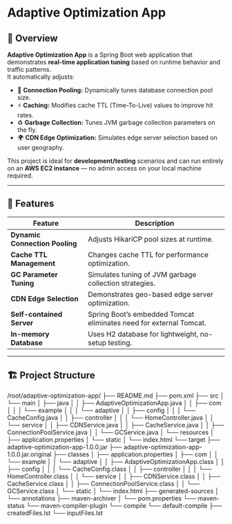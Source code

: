 # Adaptive Optimization App

## 🧠 Overview

**Adaptive Optimization App** is a Spring Boot web application that demonstrates **real-time application tuning** based on runtime behavior and traffic patterns.  
It automatically adjusts:

- 🧩 **Connection Pooling:** Dynamically tunes database connection pool size.
- ⚡ **Caching:** Modifies cache TTL (Time-To-Live) values to improve hit rates.
- ♻️ **Garbage Collection:** Tunes JVM garbage collection parameters on the fly.
- 🌍 **CDN Edge Optimization:** Simulates edge server selection based on user geography.

This project is ideal for **development/testing** scenarios and can run entirely on an **AWS EC2 instance** — no admin access on your local machine required.

---

## 🚀 Features

| Feature | Description |
|----------|-------------|
| **Dynamic Connection Pooling** | Adjusts HikariCP pool sizes at runtime. |
| **Cache TTL Management** | Changes cache TTL for performance optimization. |
| **GC Parameter Tuning** | Simulates tuning of JVM garbage collection strategies. |
| **CDN Edge Selection** | Demonstrates geo-based edge server optimization. |
| **Self-contained Server** | Spring Boot’s embedded Tomcat eliminates need for external Tomcat. |
| **In-memory Database** | Uses H2 database for lightweight, no-setup testing. |

---

## 🏗️ Project Structure

/root/adaptive-optimization-app/
├── README.md
├── pom.xml
├── src
│   └── main
│       ├── java
│       │   ├── AdaptiveOptimizationApp.java
│       │   ├── com
│       │   │   └── example
│       │   │       └── adaptive
│       │   ├── config
│       │   │   └── CacheConfig.java
│       │   ├── controller
│       │   │   └── HomeController.java
│       │   └── service
│       │       ├── CDNService.java
│       │       ├── CacheService.java
│       │       ├── ConnectionPoolService.java
│       │       └── GCService.java
│       └── resources
│           ├── application.properties
│           └── static
│               └── index.html
└── target
    ├── adaptive-optimization-app-1.0.0.jar
    ├── adaptive-optimization-app-1.0.0.jar.original
    ├── classes
    │   ├── application.properties
    │   ├── com
    │   │   └── example
    │   │       └── adaptive
    │   │           ├── AdaptiveOptimizationApp.class
    │   │           ├── config
    │   │           │   └── CacheConfig.class
    │   │           ├── controller
    │   │           │   └── HomeController.class
    │   │           └── service
    │   │               ├── CDNService.class
    │   │               ├── CacheService.class
    │   │               ├── ConnectionPoolService.class
    │   │               └── GCService.class
    │   └── static
    │       └── index.html
    ├── generated-sources
    │   └── annotations
    ├── maven-archiver
    │   └── pom.properties
    └── maven-status
        └── maven-compiler-plugin
            └── compile
                └── default-compile
                    ├── createdFiles.lst
                    └── inputFiles.lst
